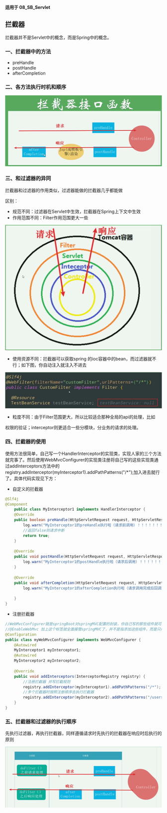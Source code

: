 **适用于 08_SB_Servlet**

## 拦截器

拦截器并不是Servlet中的概念，而是Spring中的概念。

### 一、拦截器中的方法

- preHandle
- postHandle
- afterCompletion

### 二、各方法执行时机和顺序

![image-20200914155613091](assets/image-20200914155613091.png)

### 三、和过滤器的异同

拦截器和过滤器的作用类似，过滤器能做的拦截器几乎都能做

区别：

- 规范不同：过滤器在Servlet中生效，拦截器在Spring上下文中生效
- 作用范围不同：Filter作用范围更大一些

![image-20200914170232780](assets/image-20200914170232780.png)

- 使用资源不同：拦截器可以获取spring 的ioc容器中的bean，而过滤器就不行；如下图，你自动注入就注入不进去

![image-20200914170420537](assets/image-20200914170420537.png)

- 粒度不同：由于Filter范围更大，所以比较适合那种全局的api的处理，比如

权限的验证；interceptor则更适合一些分模块，分业务的请求的处理。

### 四、拦截器的使用

​	使用方法很简单，自己写一个HandlerInterceptor的实现类，实现人家的三个方法就完事了。然后使用WebMvcConfigurer的实现类注册将自己写的这些实现类通过addInterceptors方法中的registry.addInterceptor(myInterceptor1).addPathPatterns("/*");加入进去就行了。具体代码实现见下方：

- 自定义的拦截器

```java
@Slf4j
@Component
    public class MyInterceptor1 implements HandlerInterceptor {
    @Override
    public boolean preHandle(HttpServletRequest request, HttpServletResponse response, Object handler) throws Exception {
        log.warn("MyInterceptor1的preHandle执行啦（请求前调用）！！！！！！！！！！！！！！！！");
        //返回false则请求中断
        return true;
    }

    @Override
    public void postHandle(HttpServletRequest request, HttpServletResponse response, Object handler, ModelAndView modelAndView) throws Exception {
        log.warn("MyInterceptor1的postHandle执行啦（请求后调用）！！！！！！！！！！！！！！！！");
    }

    @Override
    public void afterCompletion(HttpServletRequest request, HttpServletResponse response, Object handler, Exception ex) throws Exception {
        log.warn("MyInterceptor1的afterCompletion执行啦（请求调用完成后回调方法，即在视图渲染完成后回调）！！！！！！！！！！！！！！！！");

    }
}
```

- 注册拦截器

```java
//WebMvcConfigurer就是springBoot对springMVC配置的封装，你自己写的那些组件就可以用这个类去往springMVC中添加
//@EnableWebMvc 加上这个标签就全面接管springMVC了，并不是指添加这些组件，而是只用这些组件。
@Configuration
public class myWebMvcConfigurer implements WebMvcConfigurer {
    @Autowired
    MyInterceptor1 myInterceptor1;
    @Autowired
    MyInterceptor2 myInterceptor2;

    @Override
    public void addInterceptors(InterceptorRegistry registry) {
        //注册拦截器 并写拦截规则
        registry.addInterceptor(myInterceptor1).addPathPatterns("/*");
        //多个拦截器时按照注册顺序去执行拦截器
        registry.addInterceptor(myInterceptor2).addPathPatterns("/users");
    }
}
```

### 五、拦截器和过滤器的执行顺序

先执行过滤器，再执行拦截器，同样遵循请求时先执行的拦截器在响应时后执行的原则

![image-20200916093951071](assets/image-20200916093951071.png)

